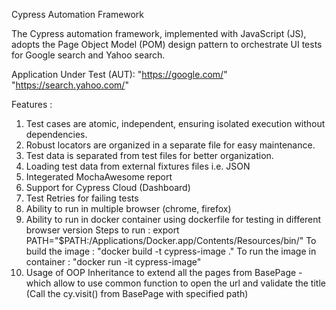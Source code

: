Cypress Automation Framework

The Cypress automation framework, implemented with JavaScript (JS), adopts the Page Object Model (POM) design pattern to orchestrate UI tests for Google search and Yahoo search.

Application Under Test (AUT): 
    "https://google.com/"
    "https://search.yahoo.com/"

Features :
1. Test cases are atomic, independent, ensuring isolated execution without dependencies.
2. Robust locators are organized in a separate file for easy maintenance.
3. Test data is separated from test files for better organization.
4. Loading test data from external fixtures files i.e. JSON
5. Integerated MochaAwesome report
6. Support for Cypress Cloud (Dashboard)
7. Test Retries for failing tests
8. Ability to run in multiple browser (chrome, firefox)
9. Ability to run in docker container using dockerfile for testing in different browser version 
    Steps to run :
    export PATH="$PATH:/Applications/Docker.app/Contents/Resources/bin/"
     To build the image : "docker build -t cypress-image ."
     To run the image in container : "docker run -it cypress-image"
10. Usage of OOP Inheritance to extend all the pages from BasePage  - which      allow  to use common function to open the url and validate the title
(Call the cy.visit() from BasePage with specified path)






